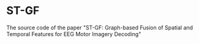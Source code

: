 # ST-GF
The source code of the paper "ST-GF: Graph-based Fusion of Spatial and Temporal Features for EEG Motor Imagery Decoding"
